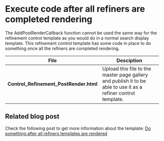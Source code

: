 Execute code after all refiners are completed rendering
================

The AddPostRenderCallback function cannot be used the same way for the refinement control template as you would do in a normal search display template. This refinement control template has some code in place to do something once all the refiners are completed rendering.

File | Desciption
--- | ---
__Control_Refinement_PostRender.html__ | Upload this file to the master page gallery and publish it to be able to use it as a refiner control template.

Related blog post
-------
Check the following post to get more information about the template: [Do something after all refiners templates are rendered](http://www.eliostruyf.com/do-something-after-all-refiners-templates-are-rendered/)

